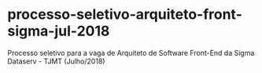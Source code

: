 # processo-seletivo-arquiteto-front-sigma-jul-2018
Processo seletivo para a vaga de Arquiteto de Software Front-End da Sigma Dataserv - TJMT (Julho/2018)
